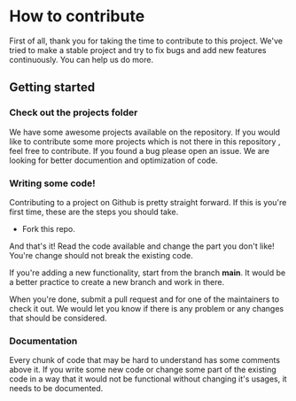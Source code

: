 # How to contribute
First of all, thank you for taking the time to contribute to this project. We've tried to make a stable project and try to fix bugs and add new features continuously. You can help us do more.

## Getting started

### Check out the projects folder

We have some awesome projects available on the repository. 
If you would like to contribute some more projects which is not there in this repository , feel free to contribute. 
If you found a bug please open an issue.
We are looking for better documention and optimization of code.


### Writing some code!

Contributing to a project on Github is pretty straight forward. If this is you're first time, these are the steps you should take.

- Fork this repo.

And that's it! Read the code available and change the part you don't like! You're change should not break the existing code.
 
If you're adding a new functionality, start from the branch **main**. It would be a better practice to create a new branch and work in there.

When you're done, submit a pull request and for one of the maintainers to check it out. We would let you know if there is any problem or any changes that should be considered.

### Documentation

Every chunk of code that may be hard to understand has some comments above it. If you write some new code or change some part of the existing code in a way that it would not be functional without changing it's usages, it needs to be documented.
